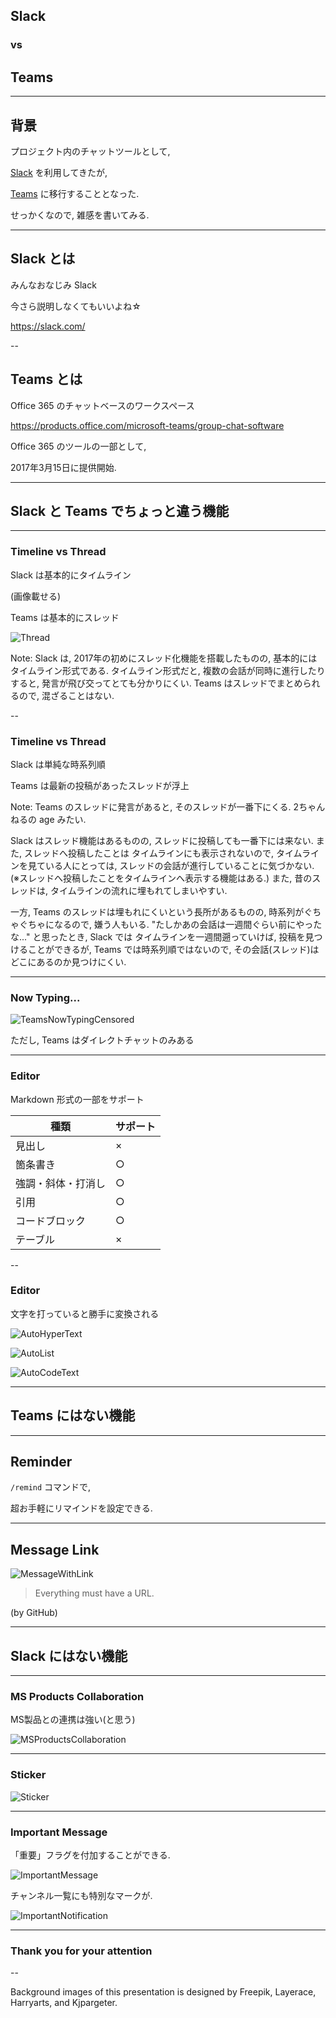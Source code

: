 
<!-- .slide: data-background="images/OC1YA30.jpg" -->

## Slack

### vs

## Teams

---

<!-- .slide: data-background="images/OC1YA30.jpg" -->

## 背景

プロジェクト内のチャットツールとして,

[Slack](https://slack.com/) を利用してきたが,

[Teams](https://products.office.com/microsoft-teams/group-chat-software) に移行することとなった.

せっかくなので, 雑感を書いてみる.

---

<!-- .slide: data-background="images/OC1YA30.jpg" -->

## Slack とは

みんなおなじみ Slack

今さら説明しなくてもいいよね☆

https://slack.com/

--

<!-- .slide: data-background="images/OC1YA30.jpg" -->

## Teams とは

Office 365 のチャットベースのワークスペース

https://products.office.com/microsoft-teams/group-chat-software

Office 365 のツールの一部として,

2017年3月15日に提供開始.

---

<!-- .slide: data-background="images/111193-OO0LDV-826.jpg" -->

## Slack と Teams でちょっと違う機能

---

<!-- .slide: data-background="images/111193-OO0LDV-826.jpg" -->

### Timeline vs Thread

Slack は基本的にタイムライン

(画像載せる)

Teams は基本的にスレッド

![Thread](./images/ThreadCensored.png)

Note:
Slack は, 2017年の初めにスレッド化機能を搭載したものの,
基本的にはタイムライン形式である.
タイムライン形式だと,
複数の会話が同時に進行したりすると,
発言が飛び交ってとても分かりにくい.
Teams はスレッドでまとめられるので,
混ざることはない.

--

<!-- .slide: data-background="images/111193-OO0LDV-826.jpg" -->

### Timeline vs Thread

Slack は単純な時系列順

Teams は最新の投稿があったスレッドが浮上

Note:
Teams のスレッドに発言があると,
そのスレッドが一番下にくる.
2ちゃんねるの age みたい.

Slack はスレッド機能はあるものの,
スレッドに投稿しても一番下には来ない.
また, スレッドへ投稿したことは
タイムラインにも表示されないので,
タイムラインを見ている人にとっては,
スレッドの会話が進行していることに気づかない.
(※スレッドへ投稿したことをタイムラインへ表示する機能はある.)
また, 昔のスレッドは,
タイムラインの流れに埋もれてしまいやすい.

一方, Teams のスレッドは埋もれにくいという長所があるものの,
時系列がぐちゃぐちゃになるので,
嫌う人もいる.
"たしかあの会話は一週間ぐらい前にやったな..."
と思ったとき, Slack では
タイムラインを一週間遡っていけば,
投稿を見つけることができるが,
Teams では時系列順ではないので,
その会話(スレッド)はどこにあるのか見つけにくい.

---

### Now Typing...

<!-- .slide: data-background="images/111193-OO0LDV-826.jpg" -->

![TeamsNowTypingCensored](./images/TeamsNowTypingCensored.png)

ただし, Teams はダイレクトチャットのみある

---

### Editor

<!-- .slide: data-background="images/111193-OO0LDV-826.jpg" -->

Markdown 形式の一部をサポート

| 種類 | サポート |
| -- | -- |
| 見出し | × |
| 箇条書き | ○ |
| 強調・斜体・打消し | ○ |
| 引用 | ○ |
| コードブロック | ○ |
| テーブル | × |

--

<!-- .slide: data-background="images/111193-OO0LDV-826.jpg" -->

### Editor

文字を打っていると勝手に変換される

![AutoHyperText](./images/AutoHyperText.gif) <!-- .element: class="fragment" data-fragment-index="1" -->


![AutoList](./images/AutoList.gif) <!-- .element: class="fragment" data-fragment-index="2" -->


![AutoCodeText](./images/AutoCodeText.gif) <!-- .element: class="fragment" data-fragment-index="3" -->

---

<!-- .slide: data-background="images/8499.jpg" -->

## Teams にはない機能

---

<!-- .slide: data-background="images/8499.jpg" -->

## Reminder

`/remind` コマンドで,

超お手軽にリマインドを設定できる.

---

## Message Link

<!-- .slide: data-background="images/8499.jpg" -->

![MessageWithLink](./images/MessageWithLink.png)

> Everything must have a URL.

(by GitHub)

---

<!-- .slide: data-background="images/5570_1.jpg" -->

## Slack にはない機能

---

### MS Products Collaboration

<!-- .slide: data-background="images/5570_1.jpg" -->

MS製品との連携は強い(と思う)

![MSProductsCollaboration](./images/MSProductsCollaboration.png)

---

### Sticker

<!-- .slide: data-background="images/5570_1.jpg" -->

![Sticker](./images/Sticker.gif)

---

### Important Message

<!-- .slide: data-background="images/5570_1.jpg" -->

「重要」フラグを付加することができる.

![ImportantMessage](./images/ImportantMessageCensored.png)

チャンネル一覧にも特別なマークが.

![ImportantNotification](./images/ImportantNotificationCensored.png)

---

<!-- .slide: data-background="images/2914_1.jpg" -->

### Thank you for your attention

--

<!-- .slide: data-background="images/2914_1.jpg" -->

Background images of this presentation is designed by Freepik, Layerace, Harryarts, and Kjpargeter.
